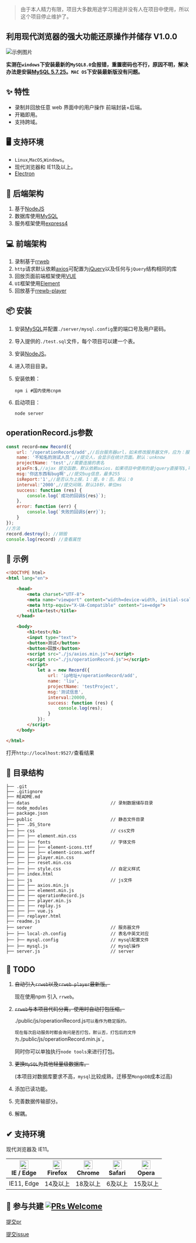 > 由于本人精力有限，项目大多数用途学习用途并没有人在项目中使用，所以这个项目停止维护了。

## 利用现代浏览器的强大功能还原操作并储存 V1.0.0

![示例图片](https://user-gold-cdn.xitu.io/2019/1/29/168988cc7af3ff3d?w=512&h=304&f=gif&s=1005425)

**实测在`windows`下安装最新的`MySQL8.0`会报错，重置密码也不行，原因不明，解决办法是安装[MySQL 5.7.25](https://dev.mysql.com/downloads/mysql/5.7.html#downloads)。`MAC OS`下安装最新版没有问题。**

## ✨ 特性

- 录制并回放任意 web 界面中的用户操作 前端封装+后端。
- 开箱即用。
- 支持跨域。

## 🖥 支持环境

- `Linux`,`MacOS`,`Windows`。
- 现代浏览器和 IE11及以上。
- [Electron](http://electron.atom.io/)

## 💽 后端架构

1. 基于[NodeJS](https://nodejs.org)
2. 数据库使用[MySQL](https://www.mysql.com/)
3. 服务框架使用[express4](http://www.expressjs.com.cn/)

## 💻 前端架构

1. 录制基于[rrweb](https://github.com/rrweb-io/rrweb)
2. `http`请求默认依赖[axios](https://www.kancloud.cn/yunye/axios/234845)可配置为[jQuery](http://jquery.com/)以及任何与`jQuery`结构相同的库
3. 回放页面前端框架使用[VUE](https://cn.vuejs.org/)
4. `UI`框架使用[Element](http://element-cn.eleme.io/#/zh-CN)
5. 回放基于[rrewb-player](https://github.com/rrweb-io/rrweb-player)

## 📦 安装

1. 安装[MySQL](https://www.mysql.com/)并配置`./server/mysql.config`里的端口号及用户密码。

2. 导入提供的`./test.sql`文件，每个项目可以建一个表。

3. 安装[NodeJS](https://nodejs.org/)。

4. 进入项目目录。

5. 安装依赖：

   ```shell
   npm i #国内使用cnpm
   ```

6. 启动项目：

   ```shell
   node server
   ```

   

## operationRecord.js参数

```javascript
const record=new Record({
    url: '/operationRecord/add',//后台服务器url，如未修改服务器文件，应为：服务端ip+/operationRecord/add
    name: '不知名的测试人员',//提交人，会显示在统计页面。默认：unknow
    projectName: 'test',//需要连接的表名
    ajaxFn:$,//ajax 提交函数，默认依赖axios，如果项目中使用的是jquery直接写$,可以使用人和和jquery结构一致的ajax库
    msg:'你这东西有bug啊',//提交bug信息，最多255
    isReport:'1',//是否认为上报，1：是，0：否。默认：0
    interval:'2000',//提交间隔，默认10秒，单位ms
    success: function (res) {
        console.log(`成功的回调${res}`);
    },
    error: function (err) {
        console.log(`失败的回调${err}`);
    }
});
//方法
record.destroy(); //销毁
console.log(record) //查看属性
```



## 🔨 示例

```html
<!DOCTYPE html>
<html lang="en">

    <head>
        <meta charset="UTF-8">
        <meta name="viewport" content="width=device-width, initial-scale=1.0">
        <meta http-equiv="X-UA-Compatible" content="ie=edge">
        <title>test</title>
    </head>

    <body>
        <h1>test</h1>
        <input type="text">
        <button>测试</button>
        <button>回放</button>
        <script src="./js/axios.min.js"></script>
        <script src="./js/operationRecord.js"></script>
        <script>
            let a = new Record({
                url: 'ip地址+/operationRecord/add',
                name: 'liu',
                projectName: 'testProject',
                msg:'测试信息',
                interval:20000,
                success: function (res) {
                    console.log(res);
                }
            });
        </script>
    </body>

</html>
```

打开`http://localhost:9527/`查看结果

## 📖 目录结构

```
├── .git								
├── .gitignore
├── README.md
├── datas								// 录制数据储存目录
├── node_modules
├── package.json
├── public								// 静态文件目录
├── ├── .DS_Store
├── ├── css								// css文件
├── ├── ├── element.min.css
├── ├── ├── fonts						// 字体文件
├── ├── ├── ├── element-icons.ttf
├── ├── ├── ├── element-icons.woff
├── ├── ├── player.min.css
├── ├── ├── reset.min.css
├── ├── ├── style.css					// 自定义样式
├── ├── index.html
├── ├── js								// js文件
├── ├── ├── axios.min.js
├── ├── ├── element.min.js
├── ├── ├── operationRecord.js
├── ├── ├── player.min.js
├── ├── ├── replay.js
├── ├── ├── vue.js
├── ├── replayer.html
├── readme.js
├── server								// 服务器文件
├── ├── local-zh.config					// 表名中英文对应
├── ├── mysql.config					// mysql配置文件
├── ├── mysql.js						// mysql操作
├── server.js							// server
```

## 📄 TODO

1. ~~自动引入`rrweb`以及`rrweb-player`最新版。~~ 

   现在使用npm 引入 `rrweb`。

2. ~~`rrweb`与本项目代码分离，使用时自动打包压缩。~~ 

   ./public/js/operationRecord.js`可以看作为稳定版的。`

   `现在每次启动服务时都会询问是否打包，默认否，打包后的文件为`./public/js/operationRecord.min.js`。

   同时你可以单独执行`node tools`来进行打包。

3. ~~更换`MySQL`为其他轻量级数据库。~~

   (本项目对数据库要求不高，`mysql`比较成熟，迁移至`MongoDB`成本过高)

4. 添加已读功能。

5. 完善数据传输部分。

6. 解耦。

## ✔ 支持环境

现代浏览器及 IE11。

| [<img src="https://raw.githubusercontent.com/alrra/browser-logos/master/src/edge/edge_48x48.png" alt="IE / Edge" width="24px" height="24px" />](http://godban.github.io/browsers-support-badges/)</br>IE / Edge | [<img src="https://raw.githubusercontent.com/alrra/browser-logos/master/src/firefox/firefox_48x48.png" alt="Firefox" width="24px" height="24px" />](http://godban.github.io/browsers-support-badges/)</br>Firefox | [<img src="https://raw.githubusercontent.com/alrra/browser-logos/master/src/chrome/chrome_48x48.png" alt="Chrome" width="24px" height="24px" />](http://godban.github.io/browsers-support-badges/)</br>Chrome | [<img src="https://raw.githubusercontent.com/alrra/browser-logos/master/src/safari/safari_48x48.png" alt="Safari" width="24px" height="24px" />](http://godban.github.io/browsers-support-badges/)</br>Safari | [<img src="https://raw.githubusercontent.com/alrra/browser-logos/master/src/opera/opera_48x48.png" alt="Opera" width="24px" height="24px" />](http://godban.github.io/browsers-support-badges/)</br>Opera |
| --------- | --------- | --------- | --------- | --------- |
| IE11, Edge| 14及以上| 18及以上| 6及以上| 15及以上

## 🤝 参与共建 [![PRs Welcome](https://img.shields.io/badge/PRs-welcome-brightgreen.svg?style=flat-square)](http://makeapullrequest.com)

[提交pr](https://github.com/asdjgfr/operationRecord/pulls)

[提交issue](https://github.com/asdjgfr/operationRecord/issues)





